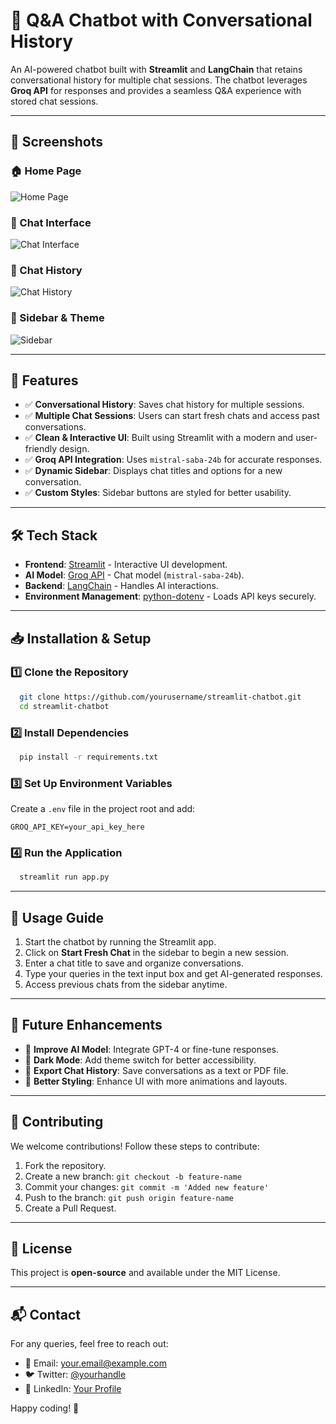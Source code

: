 # 🤖 Q&A Chatbot with Conversational History

An AI-powered chatbot built with **Streamlit** and **LangChain** that retains conversational history for multiple chat sessions. The chatbot leverages **Groq API** for responses and provides a seamless Q&A experience with stored chat sessions.

---

## 📸 Screenshots

### 🏠 Home Page
![Home Page](Chatbot_with_conversational_history/refs/heads/main/Screenshots/Screenshot%202025-03-21%20152836.png)

### 💬 Chat Interface
![Chat Interface](<screenshot_chat.png>)

### 📁 Chat History
![Chat History](<screenshot_chat_history.png>)

### 🎨 Sidebar & Theme
![Sidebar](<screenshot_sidebar.png>)

---

## 🚀 Features

- ✅ **Conversational History**: Saves chat history for multiple sessions.
- ✅ **Multiple Chat Sessions**: Users can start fresh chats and access past conversations.
- ✅ **Clean & Interactive UI**: Built using Streamlit with a modern and user-friendly design.
- ✅ **Groq API Integration**: Uses `mistral-saba-24b` for accurate responses.
- ✅ **Dynamic Sidebar**: Displays chat titles and options for a new conversation.
- ✅ **Custom Styles**: Sidebar buttons are styled for better usability.

---

## 🛠️ Tech Stack

- **Frontend**: [Streamlit](https://streamlit.io/) - Interactive UI development.
- **AI Model**: [Groq API](https://groq.com/) - Chat model (`mistral-saba-24b`).
- **Backend**: [LangChain](https://www.langchain.com/) - Handles AI interactions.
- **Environment Management**: [python-dotenv](https://pypi.org/project/python-dotenv/) - Loads API keys securely.

---

## 📥 Installation & Setup

### 1️⃣ Clone the Repository
```bash
  git clone https://github.com/yourusername/streamlit-chatbot.git
  cd streamlit-chatbot
```

### 2️⃣ Install Dependencies
```bash
  pip install -r requirements.txt
```

### 3️⃣ Set Up Environment Variables
Create a `.env` file in the project root and add:
```env
GROQ_API_KEY=your_api_key_here
```

### 4️⃣ Run the Application
```bash
  streamlit run app.py
```

---

## 🎯 Usage Guide

1. Start the chatbot by running the Streamlit app.
2. Click on **Start Fresh Chat** in the sidebar to begin a new session.
3. Enter a chat title to save and organize conversations.
4. Type your queries in the text input box and get AI-generated responses.
5. Access previous chats from the sidebar anytime.

---

## 📌 Future Enhancements

- 🔹 **Improve AI Model**: Integrate GPT-4 or fine-tune responses.
- 🔹 **Dark Mode**: Add theme switch for better accessibility.
- 🔹 **Export Chat History**: Save conversations as a text or PDF file.
- 🔹 **Better Styling**: Enhance UI with more animations and layouts.

---

## 🤝 Contributing

We welcome contributions! Follow these steps to contribute:

1. Fork the repository.
2. Create a new branch: `git checkout -b feature-name`
3. Commit your changes: `git commit -m 'Added new feature'`
4. Push to the branch: `git push origin feature-name`
5. Create a Pull Request.

---

## 📝 License

This project is **open-source** and available under the MIT License.

---

## 📬 Contact

For any queries, feel free to reach out:

- 📧 Email: your.email@example.com
- 🐦 Twitter: [@yourhandle](https://twitter.com/yourhandle)
- 💼 LinkedIn: [Your Profile](https://www.linkedin.com/in/yourprofile/)

Happy coding! 🚀

